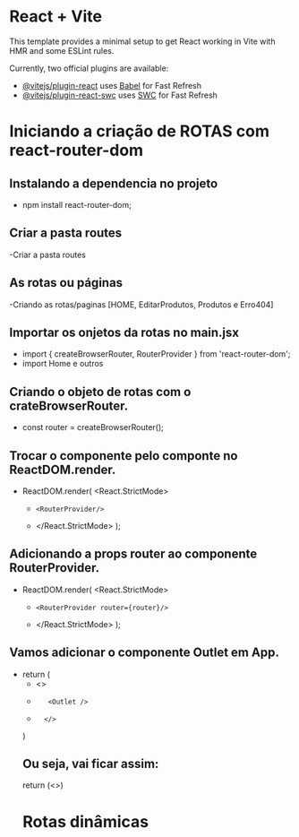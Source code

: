 # React + Vite

This template provides a minimal setup to get React working in Vite with HMR and some ESLint rules.

Currently, two official plugins are available:

- [@vitejs/plugin-react](https://github.com/vitejs/vite-plugin-react/blob/main/packages/plugin-react/README.md) uses [Babel](https://babeljs.io/) for Fast Refresh
- [@vitejs/plugin-react-swc](https://github.com/vitejs/vite-plugin-react-swc) uses [SWC](https://swc.rs/) for Fast Refresh


# Iniciando a criação de ROTAS com react-router-dom
## Instalando a dependencia no projeto 
- npm install react-router-dom;
## Criar a pasta routes
-Criar a pasta routes
## As rotas ou páginas
-Criando as rotas/paginas [HOME, EditarProdutos, Produtos e Erro404]
## Importar os onjetos da rotas no main.jsx
- import { createBrowserRouter, RouterProvider } from 'react-router-dom';
- import Home e outros
## Criando o objeto de rotas com o crateBrowserRouter.
- const router = createBrowserRouter();
## Trocar o componente <App/> pelo componte <RouterProvider/> no ReactDOM.render.
- ReactDOM.render(
    <React.StrictMode>
    +     <RouterProvider/>
    + </React.StrictMode>
);
## Adicionando a props router ao componente RouterProvider.
- ReactDOM.render(
    <React.StrictMode>
    +     <RouterProvider router={router}/>
    + </React.StrictMode>
);
## Vamos adicionar o componente Outlet em App.
-  return (
    +    <>
    +        <Outlet />
    +       </>
    )
    ## Ou seja, vai ficar assim:
    return (<>)
    # Rotas dinâmicas
    